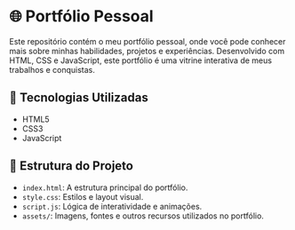 # 🌐 Portfólio Pessoal

Este repositório contém o meu portfólio pessoal, onde você pode conhecer mais sobre minhas habilidades, projetos e experiências. Desenvolvido com HTML, CSS e JavaScript, este portfólio é uma vitrine interativa de meus trabalhos e conquistas.

## 🧰 Tecnologias Utilizadas

- HTML5  
- CSS3  
- JavaScript  

## 📁 Estrutura do Projeto

- `index.html`: A estrutura principal do portfólio.
- `style.css`: Estilos e layout visual.
- `script.js`: Lógica de interatividade e animações.
- `assets/`: Imagens, fontes e outros recursos utilizados no portfólio.
